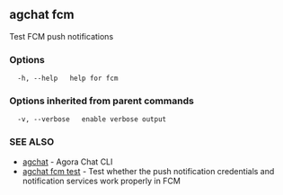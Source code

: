 ## agchat fcm

Test FCM push notifications

### Options

```
  -h, --help   help for fcm
```

### Options inherited from parent commands

```
  -v, --verbose   enable verbose output
```

### SEE ALSO

* [agchat](agchat.md)	 - Agora Chat CLI
* [agchat fcm test](agchat_fcm_test.md)	 - Test whether the push notification credentials and notification services work properly in FCM

